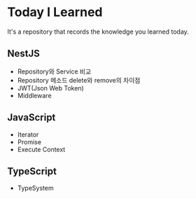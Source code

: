 # Today I Learned

It's a repository that records the knowledge you learned today.

## NestJS

-   Repository와 Service 비교
-   Repository 메소드 delete와 remove의 차이점
-   JWT(Json Web Token)
-   Middleware

## JavaScript

-   Iterator
-   Promise
-   Execute Context

## TypeScript

-   TypeSystem
